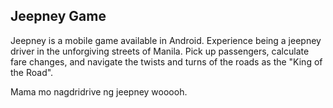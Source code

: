 ## Jeepney Game

Jeepney is a mobile game available in Android. Experience being a jeepney driver in the unforgiving streets of Manila. Pick up passengers, calculate fare changes, and navigate the twists and turns of the roads as the "King of the Road".

Mama mo nagdridrive ng jeepney wooooh.